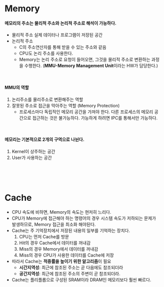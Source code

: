 # Memory

#### 메모리의 주소는 **물리적 주소**와 **논리적 주소**로 해석이 가능하다.

- 물리적 주소
  실제 데이터나 프로그램이 저장된 공간
- 논리적 주소
  - C의 주소연산자를 통해 받을 수 있는 주소와 같음
  - CPU도 논리 주소를 사용한다.
  - Memory는 논리 주소로 요청이 들어오면, 그것을 물리적 주소로 변환하는 과정을 수행한다. (**MMU-Memory Management Unit**이라는 HW가 담당한다.)

<br>

#### MMU의 역할

1. 논리주소를 물리주소로 변환해주는 역할
2. 잘못된 주소로 접근을 막아주는 역할 (Memory Protection)
   - 프로세스마다 독립적인 메모리 공간을 가져야 한다. 다른 프로세스의 메모리 공간으로 접근하는 것은 불가능하다. 가능하게 하려면 IPC를 통해서만 가능하다.

<br>

#### 메모리는 기본적으로 2개의 구역으로 나뉜다.

1. Kernel이 상주하는 공간
2. User가 사용하는 공간

<br>
<br>
<br>

# Cache

- CPU 속도에 비하면, Memory의 속도는 현저히 느리다.
- CPU가 Memory에 접근해야 하는 명령어의 경우 시스템 속도가 저하되는 문제가 발생하므로, Memory 접근을 최소화 해야된다.
- Cache는 주 기억장치에서 저장된 내용의 일부를 기억하는 장치다.
  1. CPU는 먼저 Cache를 방문
  2. Hit의 경우 Cache에서 데이터를 꺼내감
  3. Miss의 경우 Memory에서 데이터를 꺼내감
  4. Miss의 경우 CPU가 사용한 데이터를 Cache에 저장
- 따라서 Cache는 **적중률을 높이기 위한 알고리즘**이 필요
  - **시간지역성**: 최근에 참조된 주소는 곧 다음에도 참조되더라
  - **공간지역성**: 최근에 참조된 주소의 주변이 곧 참조되더라.
- Cache는 플리플롭으로 구성된 SRAM이라 DRAM인 메모리보다 훨씬 빠르다.
